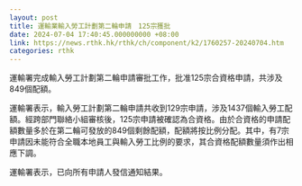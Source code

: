 ```yaml
---
layout: post
title: 運輸業輸入勞工計劃第二輪申請　125宗獲批
date: 2024-07-04 17:40:45.000000000 +08:00
link: https://news.rthk.hk/rthk/ch/component/k2/1760257-20240704.htm
categories: rthk
---
```


運輸署完成輸入勞工計劃第二輪申請審批工作，批准125宗合資格申請，共涉及849個配額。

運輸署表示，輸入勞工計劃第二輪申請共收到129宗申請，涉及1437個輸入勞工配額。經跨部門聯絡小組審核後，125宗申請被確認為合資格。由於合資格的申請配額數量多於在第二輪可發放的849個剩餘配額，配額將按比例分配。其中，有7宗申請因未能符合全職本地員工與輸入勞工比例的要求，其合資格配額數量須作出相應下調。

運輸署表示，已向所有申請人發信通知結果。
